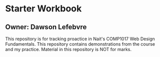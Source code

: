 # Starter Workbook

## Owner: Dawson Lefebvre

This repository is for tracking proactice in Nait's COMP1017 Web Design Fundamentals. This repository contains demonstrations from the course and my practice. Material in this repository is NOT for marks.

